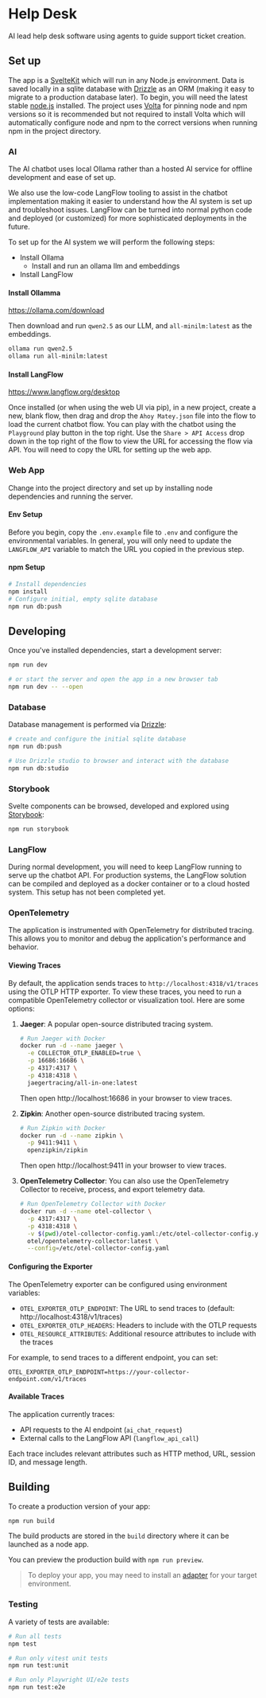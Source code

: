 # Help Desk

AI lead help desk software using agents to guide support ticket creation.

## Set up

The app is a [SvelteKit](https://svelte.dev/docs/kit/introduction) which will run in any Node.js environment. Data is saved locally in a sqlite database with [Drizzle](https://orm.drizzle.team/) as an ORM (making it easy to migrate to a production database later). To begin, you will need the latest stable [node.js](https://nodejs.org) installed. The project uses [Volta](https://volta.sh) for pinning node and npm versions so it is recommended but not required to install Volta which will automatically configure node and npm to the correct versions when running npm in the project directory.

### AI

The AI chatbot uses local Ollama rather than a hosted AI service for offline development and ease of set up.

We also use the low-code LangFlow tooling to assist in the chatbot implementation making it easier to understand how the AI system is set up and troubleshoot issues. LangFlow can be turned into normal python code and deployed (or customized) for more sophisticated deployments in the future.

To set up for the AI system we will perform the following steps:

- Install Ollama
  - Install and run an ollama llm and embeddings
- Install LangFlow

#### Install Ollamma

https://ollama.com/download

Then download and run `qwen2.5` as our LLM, and `all-minilm:latest` as the embeddings.

```bash
ollama run qwen2.5
ollama run all-minilm:latest
```

#### Install LangFlow

https://www.langflow.org/desktop

Once installed (or when using the web UI via pip), in a new project, create a new, blank flow, then drag and drop the `Ahoy Matey.json` file into the flow to load the current chatbot flow. You can play with the chatbot using the `Playground` play button in the top right. Use the `Share > API Access` drop down in the top right of the flow to view the URL for accessing the flow via API. You will need to copy the URL for setting up the web app.

### Web App

Change into the project directory and set up by installing node dependencies and running the server.

#### Env Setup

Before you begin, copy the `.env.example` file to `.env` and configure the environmental variables. In general, you will only need to update the `LANGFLOW_API` variable to match the URL you copied in the previous step.

#### npm Setup

```bash
# Install dependencies
npm install
# Configure initial, empty sqlite database
npm run db:push
```

## Developing

Once you've installed dependencies, start a development server:

```bash
npm run dev

# or start the server and open the app in a new browser tab
npm run dev -- --open
```

### Database

Database management is performed via [Drizzle](https://orm.drizzle.team/):

```bash
# create and configure the initial sqlite database
npm run db:push

# Use Drizzle studio to browser and interact with the database
npm run db:studio
```

### Storybook

Svelte components can be browsed, developed and explored using [Storybook](https://storybook.js.org/):

```bash
npm run storybook
```

### LangFlow

During normal development, you will need to keep LangFlow running to serve up the chatbot API. For production systems, the LangFlow solution can be compiled and deployed as a docker container or to a cloud hosted system. This setup has not been completed yet.

### OpenTelemetry

The application is instrumented with OpenTelemetry for distributed tracing. This allows you to monitor and debug the application's performance and behavior.

#### Viewing Traces

By default, the application sends traces to `http://localhost:4318/v1/traces` using the OTLP HTTP exporter. To view these traces, you need to run a compatible OpenTelemetry collector or visualization tool. Here are some options:

1. **Jaeger**: A popular open-source distributed tracing system.
   ```bash
   # Run Jaeger with Docker
   docker run -d --name jaeger \
     -e COLLECTOR_OTLP_ENABLED=true \
     -p 16686:16686 \
     -p 4317:4317 \
     -p 4318:4318 \
     jaegertracing/all-in-one:latest
   ```
   Then open http://localhost:16686 in your browser to view traces.

2. **Zipkin**: Another open-source distributed tracing system.
   ```bash
   # Run Zipkin with Docker
   docker run -d --name zipkin \
     -p 9411:9411 \
     openzipkin/zipkin
   ```
   Then open http://localhost:9411 in your browser to view traces.

3. **OpenTelemetry Collector**: You can also use the OpenTelemetry Collector to receive, process, and export telemetry data.
   ```bash
   # Run OpenTelemetry Collector with Docker
   docker run -d --name otel-collector \
     -p 4317:4317 \
     -p 4318:4318 \
     -v $(pwd)/otel-collector-config.yaml:/etc/otel-collector-config.yaml \
     otel/opentelemetry-collector:latest \
     --config=/etc/otel-collector-config.yaml
   ```

#### Configuring the Exporter

The OpenTelemetry exporter can be configured using environment variables:

- `OTEL_EXPORTER_OTLP_ENDPOINT`: The URL to send traces to (default: http://localhost:4318/v1/traces)
- `OTEL_EXPORTER_OTLP_HEADERS`: Headers to include with the OTLP requests
- `OTEL_RESOURCE_ATTRIBUTES`: Additional resource attributes to include with the traces

For example, to send traces to a different endpoint, you can set:
```
OTEL_EXPORTER_OTLP_ENDPOINT=https://your-collector-endpoint.com/v1/traces
```

#### Available Traces

The application currently traces:
- API requests to the AI endpoint (`ai_chat_request`)
- External calls to the LangFlow API (`langflow_api_call`)

Each trace includes relevant attributes such as HTTP method, URL, session ID, and message length.

## Building

To create a production version of your app:

```bash
npm run build
```

The build products are stored in the `build` directory where it can be launched as a node app.

You can preview the production build with `npm run preview`.

> To deploy your app, you may need to install an [adapter](https://svelte.dev/docs/kit/adapters) for your target environment.

### Testing

A variety of tests are available:

```bash
# Run all tests
npm test

# Run only vitest unit tests
npm run test:unit

# Run only Playwright UI/e2e tests
npm run test:e2e
```
